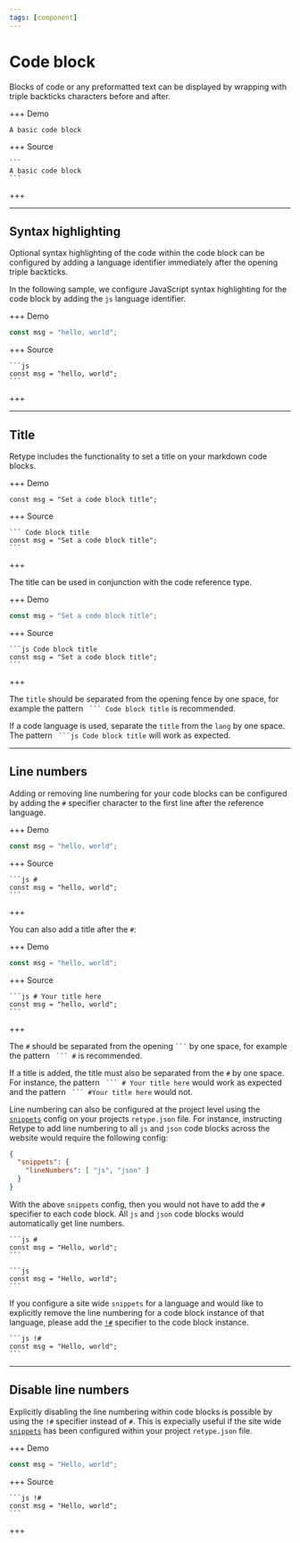 ```yaml
---
tags: [component]
---
```

# Code block

Blocks of code or any preformatted text can be displayed by wrapping with triple backticks characters before and after.

+++ Demo
```
A basic code block
```
+++ Source
~~~
```
A basic code block
```
~~~
+++

---

## Syntax highlighting

Optional syntax highlighting of the code within the code block can be configured by adding a language identifier immediately after the opening triple backticks.

In the following sample, we configure JavaScript syntax highlighting for the code block by adding the `js` language identifier.

+++ Demo
```js
const msg = "hello, world";
```
+++ Source
~~~
```js
const msg = "hello, world";
```
~~~
+++

---

## Title

Retype includes the functionality to set a title on your markdown code blocks.

+++ Demo
``` Code block title
const msg = "Set a code block title";
```
+++ Source
~~~
``` Code block title
const msg = "Set a code block title";
```
~~~
+++

The title can be used in conjunction with the code reference type.

+++ Demo
```js Code block title
const msg = "Set a code block title";
```
+++ Source
~~~
```js Code block title
const msg = "Set a code block title";
```
~~~
+++

The `title` should be separated from the opening fence by one space, for example the pattern `` ``` Code block title`` is recommended.

If a code language is used, separate the `title` from the `lang` by one space. The pattern `` ```js Code block title`` will work as expected.

---

## Line numbers

Adding or removing line numbering for your code blocks can be configured by adding the `#` specifier character to the first line after the reference language.

+++ Demo
```js #
const msg = "hello, world";
```
+++ Source
~~~
```js #
const msg = "hello, world";
```
~~~
+++

You can also add a title after the `#`:

+++ Demo
```js # Your title here
const msg = "hello, world";
```
+++ Source
~~~
```js # Your title here
const msg = "hello, world";
```
~~~
+++

The `#` should be separated from the opening `` ``` `` by one space, for example the pattern  `` ``` #`` is recommended.

If a title is added, the title must also be separated from the `#` by one space. For instance, the pattern `` ``` # Your title here`` would work as expected and the pattern `` ``` #Your title here`` would not.

Line numbering can also be configured at the project level using the [`snippets`](../configuration/project.md#snippets) config on your projects `retype.json` file. For instance, instructing Retype to add line numbering to all `js` and `json` code blocks across the website would require the following config:

```json Enable line numbering for js and json code blocks site wide
{
  "snippets": {
    "lineNumbers": [ "js", "json" ]
  }
}
```

With the above `snippets` config, then you would not have to add the `#` specifier to each code block. All `js` and `json` code blocks would automatically get line numbers.

~~~ Without `snippets` config
```js #
const msg = "Hello, world";
```
~~~

~~~ With `snippets` config
```js
const msg = "Hello, world";
```
~~~

If you configure a site wide `snippets` for a language and would like to explicitly remove the line numbering for a code block instance of that language, please add the [`!#`](#disable-line-numbers) specifier to the code block instance.

~~~ Remove line numbers if `snippets` config
```js !#
const msg = "Hello, world";
```
~~~

---

## Disable line numbers

Explicitly disabling the line numbering within code blocks is possible by using the `!#` specifier instead of `#`. This is expecially useful if the site wide [`snippets`](http://localhost:5000/configuration/project/#snippets) has been configured within your project `retype.json` file.

+++ Demo
```js !#
const msg = "Hello, world";
```
+++ Source
~~~
```js !#
const msg = "Hello, world";
```
~~~
+++
